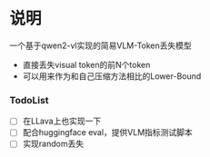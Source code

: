 # 说明



一个基于qwen2-vl实现的简易VLM-Token丢失模型

- 直接丢失visual token的前N个token
- 可以用来作为和自己压缩方法相比的Lower-Bound





### TodoList

- [ ] 在LLava上也实现一下
- [ ] 配合huggingface eval，提供VLM指标测试脚本
- [ ] 实现random丢失